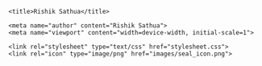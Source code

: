 <head>
    <meta http-equiv="Content-Type" content="text/html; charset=UTF-8">

    <title>Rishik Sathua</title>

    <meta name="author" content="Rishik Sathua">
    <meta name="viewport" content="width=device-width, initial-scale=1">

    <link rel="stylesheet" type="text/css" href="stylesheet.css">
    <link rel="icon" type="image/png" href="images/seal_icon.png">
</head>
